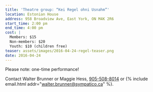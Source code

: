 ```yaml
---
title: 'Theatre group: “Kei Regel ohni Usnahm”'
location: Estonian House
address: 958 Broadview Ave, East York, ON M4K 2R6
start_time: 2:00 pm
end_time: 4:00 pm
cost: |
  Members: $15
  Non-members: $20
  Youth: $10 (children free)
teaser: assets/images/2016-04-24-regel-teaser.png
date: 2016-04-24
---
```


Please note: one-time performance!

Contact Walter Brunner or Maggie Hess, [905-508-8014][tel] or
{% include email.html addr="walter.brunner@sympatico.ca" %}.

[tel]: <tel:905-508-8014>
